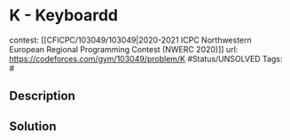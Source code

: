 # K - Keyboardd

contest: [[CFICPC/103049/103049|2020-2021 ICPC Northwestern European Regional Programming Contest (NWERC 2020)]]
url: https://codeforces.com/gym/103049/problem/K
#Status/UNSOLVED
Tags: #

## Description

## Solution

